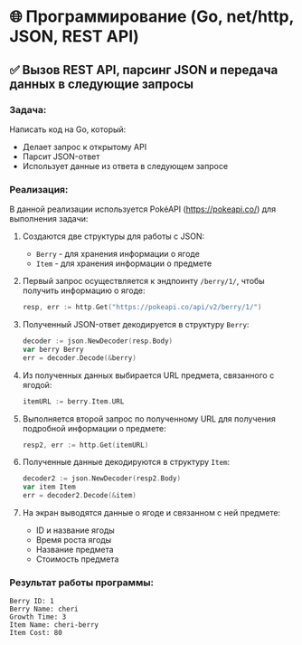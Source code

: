 # 🌐 Программирование (Go, net/http, JSON, REST API)

## ✅ Вызов REST API, парсинг JSON и передача данных в следующие запросы

### Задача:
Написать код на Go, который:

- Делает запрос к открытому API
- Парсит JSON-ответ
- Использует данные из ответа в следующем запросе

### Реализация:

В данной реализации используется PokéAPI (https://pokeapi.co/) для выполнения задачи:

1. Создаются две структуры для работы с JSON:
   - `Berry` - для хранения информации о ягоде
   - `Item` - для хранения информации о предмете

2. Первый запрос осуществляется к эндпоинту `/berry/1/`, чтобы получить информацию о ягоде:
   ```go
   resp, err := http.Get("https://pokeapi.co/api/v2/berry/1/")
   ```

3. Полученный JSON-ответ декодируется в структуру `Berry`:
   ```go
   decoder := json.NewDecoder(resp.Body)
   var berry Berry
   err = decoder.Decode(&berry)
   ```

4. Из полученных данных выбирается URL предмета, связанного с ягодой:
   ```go
   itemURL := berry.Item.URL
   ```

5. Выполняется второй запрос по полученному URL для получения подробной информации о предмете:
   ```go
   resp2, err := http.Get(itemURL)
   ```

6. Полученные данные декодируются в структуру `Item`:
   ```go
   decoder2 := json.NewDecoder(resp2.Body)
   var item Item
   err = decoder2.Decode(&item)
   ```

7. На экран выводятся данные о ягоде и связанном с ней предмете:
   - ID и название ягоды
   - Время роста ягоды
   - Название предмета
   - Стоимость предмета

### Результат работы программы:
```
Berry ID: 1
Berry Name: cheri
Growth Time: 3
Item Name: cheri-berry
Item Cost: 80
```
